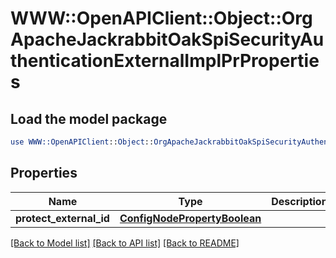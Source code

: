 # WWW::OpenAPIClient::Object::OrgApacheJackrabbitOakSpiSecurityAuthenticationExternalImplPrProperties

## Load the model package
```perl
use WWW::OpenAPIClient::Object::OrgApacheJackrabbitOakSpiSecurityAuthenticationExternalImplPrProperties;
```

## Properties
Name | Type | Description | Notes
------------ | ------------- | ------------- | -------------
**protect_external_id** | [**ConfigNodePropertyBoolean**](ConfigNodePropertyBoolean.md) |  | [optional] 

[[Back to Model list]](../README.md#documentation-for-models) [[Back to API list]](../README.md#documentation-for-api-endpoints) [[Back to README]](../README.md)


